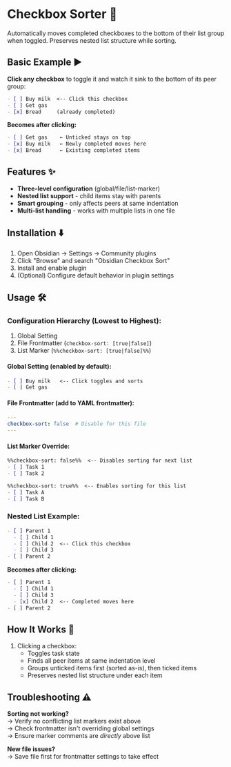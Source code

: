 # Checkbox Sorter 🔄

Automatically moves completed checkboxes to the bottom of their list group when toggled. Preserves nested list structure while sorting.

## Basic Example ▶️
**Click any checkbox** to toggle it and watch it sink to the bottom of its peer group:

```markdown
- [ ] Buy milk  <-- Click this checkbox
- [ ] Get gas
- [x] Bread     (already completed)
```

**Becomes after clicking:**
```markdown
- [ ] Get gas    ← Unticked stays on top
- [x] Buy milk   ← Newly completed moves here
- [x] Bread      ← Existing completed items
```

## Features ✨
- **Three-level configuration** (global/file/list-marker)
- **Nested list support** - child items stay with parents
- **Smart grouping** - only affects peers at same indentation
- **Multi-list handling** - works with multiple lists in one file

## Installation ⬇️
1. Open Obsidian → Settings → Community plugins
2. Click "Browse" and search "Obsidian Checkbox Sort"
3. Install and enable plugin
4. (Optional) Configure default behavior in plugin settings

## Usage 🛠️
### Configuration Hierarchy (Lowest to Highest):
1. Global Setting
2. File Frontmatter (`checkbox-sort: [true|false]`)
3. List Marker (`%%checkbox-sort: [true|false]%%`)

#### Global Setting (enabled by default):  
```markdown
- [ ] Buy milk   <-- Click toggles and sorts
- [ ] Get gas
```

#### File Frontmatter (add to YAML frontmatter):  
```yaml
---
checkbox-sort: false  # Disable for this file
---
```

#### List Marker Override:  
```markdown
%%checkbox-sort: false%%  <-- Disables sorting for next list
- [ ] Task 1
- [ ] Task 2

%%checkbox-sort: true%%  <-- Enables sorting for this list
- [ ] Task A
- [ ] Task B
```

### Nested List Example:  
```markdown
- [ ] Parent 1
  - [ ] Child 1
  - [ ] Child 2  <-- Click this checkbox
  - [ ] Child 3
- [ ] Parent 2
```

**Becomes after clicking:**
```markdown
- [ ] Parent 1
  - [ ] Child 1
  - [ ] Child 3
  - [x] Child 2  <-- Completed moves here
- [ ] Parent 2
```

## How It Works 🔧
1. Clicking a checkbox:
   - Toggles task state
   - Finds all peer items at same indentation level
   - Groups unticked items first (sorted as-is), then ticked items
   - Preserves nested list structure under each item

## Troubleshooting ⚠️
**Sorting not working?**  
→ Verify no conflicting list markers exist above  
→ Check frontmatter isn't overriding global settings  
→ Ensure marker comments are _directly_ above list  

**New file issues?**  
→ Save file first for frontmatter settings to take effect
